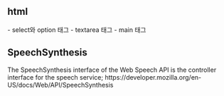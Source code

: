 <h2>html</h2>
- select와 option 태그
- textarea 태그
- main 태그

<h2>SpeechSynthesis</h2>
The SpeechSynthesis interface of the Web Speech API is the controller interface for the speech service;
https://developer.mozilla.org/en-US/docs/Web/API/SpeechSynthesis
